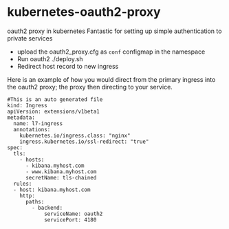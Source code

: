 # kubernetes-oauth2-proxy

oauth2 proxy in kubernetes
Fantastic for setting up simple authentication to private services

- upload the oauth2_proxy.cfg as `conf` configmap in the namespace
- Run oauth2 ./deploy.sh
- Redirect host record to new ingress



Here is an example of how you would direct from the primary ingress into the oauth2 proxy; the proxy then directing to your service.
```
#This is an auto generated file
kind: Ingress
apiVersion: extensions/v1beta1
metadata:
  name: l7-ingress
  annotations:
    kubernetes.io/ingress.class: "nginx"
    ingress.kubernetes.io/ssl-redirect: "true"
spec:
  tls:
    - hosts:
      - kibana.myhost.com
      - www.kibana.myhost.com
      secretName: tls-chained
  rules:
  - host: kibana.myhost.com
    http:
      paths:
        - backend:
            serviceName: oauth2
            servicePort: 4180

```
